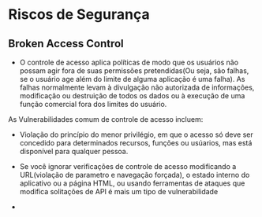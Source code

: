 # **Riscos de Segurança**

## Broken Access Control
- O controle de acesso aplica políticas de modo que os usuários não possam agir fora de suas permissões pretendidas(Ou seja, são falhas, se o usuário age além do limite de alguma aplicação é uma falha). As falhas normalmente levam à divulgação não autorizada de informações, modificação ou destruição de todos os dados ou à execução de uma função comercial fora dos limites do usuário. 

As Vulnerabilidades comum de controle de acesso incluem:

- Violação do princípio do menor privilégio, em que o acesso só deve ser concedido para determinados recursos, funções ou usúarios, mas está disponível para qualquer pessoa.

- Se você ignorar verificações de controle de acesso modificando a URL(violação de parametro e navegação forçada), o estado interno do aplicativo ou a página HTML, ou usando ferramentas de ataques que modifica solitações de API é mais um tipo de vulnerabilidade 

- 

